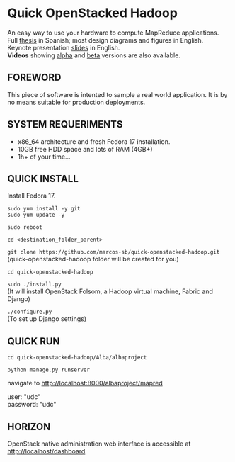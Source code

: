 Quick OpenStacked Hadoop
========================
An easy way to use your hardware to compute MapReduce applications.  
Full [thesis](https://docs.google.com/file/d/0B2lmVzXW-C5UTjllNm5wM04zd0k/edit?usp=sharing) in Spanish; most design diagrams and figures in English.  
Keynote presentation [slides](https://docs.google.com/file/d/0B2lmVzXW-C5USHVhQnRtVTBqSWM/edit?usp=sharing) in English.  
__Videos__ showing [alpha](http://youtu.be/BvTlNLc7bGg) and [beta](http://youtu.be/WKaQ_f0PmSY) versions are also available.

FOREWORD
--------
This piece of software is intented to sample a real world application. It is by no means suitable for production deployments.


SYSTEM REQUERIMENTS
-------------------
* x86_64 architecture and fresh Fedora 17 installation.
* 10GB free HDD space and lots of RAM (4GB+)
* 1h+ of your time...


QUICK INSTALL
-------------
Install Fedora 17.

`sudo yum install -y git`  
`sudo yum update -y`

`sudo reboot`

`cd <destination_folder_parent>`  

`git clone https://github.com/marcos-sb/quick-openstacked-hadoop.git`  
(quick-openstacked-hadoop folder will be created for you)

`cd quick-openstacked-hadoop`

`sudo ./install.py`  
(It will install OpenStack Folsom, a Hadoop virtual machine, Fabric and Django)

`./configure.py`  
(To set up Django settings)


QUICK RUN
---------
`cd quick-openstacked-hadoop/Alba/albaproject`

`python manage.py runserver`

navigate to <http://localhost:8000/albaproject/mapred>

user: "udc"  
password: "udc"


HORIZON
-------
OpenStack native administration web interface is accessible at <http://localhost/dashboard>

